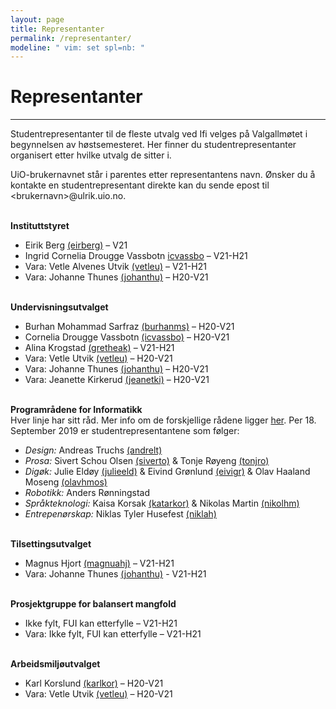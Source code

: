 ```yaml
---
layout: page
title: Representanter
permalink: /representanter/
modeline: " vim: set spl=nb: "
---
```


# Representanter

---

Studentrepresentanter til de fleste utvalg ved Ifi velges på Valgallmøtet
i begynnelsen av høstsemesteret. Her finner du studentrepresentanter organisert
etter hvilke utvalg de sitter i.

UiO-brukernavnet står i parentes etter representantens navn. Ønsker du
å kontakte en studentrepresentant direkte kan du sende epost til
\<brukernavn\>@ulrik.uio.no.
<br><br>

**Instituttstyret**
* Eirik Berg [(eirberg)](mailto:eirberg@ulrik.uio.no) – V21
* Ingrid Cornelia Drougge Vassbotn [icvassbo](mailto:icvassbo@ifi.uio.no) – V21-H21
* Vara: Vetle Alvenes Utvik [(vetleu)](mailto:vetleu@ulrik.uio.no) – V21-H21
* Vara: Johanne Thunes [(johanthu)](mailto:johanthu@ulrik.uio.no) – H20-V21
<br><br>

**Undervisningsutvalget**
* Burhan Mohammad Sarfraz [(burhanms)](mailto:burhanms@ulrik.uio.no) – H20-V21
* Cornelia Drougge Vassbotn [(icvassbo)](mailto:icvassbo@student.matnat.uio.no) – H20-V21
* Alina Krogstad [(gretheak)](mailto:gretheak@ulrik.uio.no) – V21-H21
* Vara: Vetle Utvik [(vetleu)](mailto:vetleu@uio.no) – H20-V21
* Vara: Johanne Thunes [(johanthu)](mailto:johanthu@student.matnat.uio.no) – H20-V21
* Vara: Jeanette Kirkerud [(jeanetki)](mailto:jeanetki@ulrik.uio.no) – H20-V21
<br><br>

**Programrådene for Informatikk**<br>
Hver linje har sitt råd. Mer info om de forskjellige rådene ligger [her](https://www.mn.uio.no/ifi/om/organisasjon/andreutvalg/programradet/). Per 18. September 2019 er studentrepresentantene som følger:
* *Design:* Andreas Truchs [(andrelt)](mailto:andrelt@ulrik.uio.no)
* *Prosa:* Sivert Schou Olsen [(siverto)](mailto:siverto@ulrik.uio.no) & Tonje Røyeng [(tonjro)](mailto:tonjro@ulrik.uio.no)
* *Digøk:* Julie Eldøy [(julieeld)](mailto:julieeld@ulrik.uio.no) & Eivind Grønlund [(eivigr)](mailto:eivigr@ulrik.uio.no) & Olav Haaland Moseng [(olavhmos)](mailto:olavhmos@ulrik.uio.no)
* *Robotikk:* Anders Rønningstad
* *Språkteknologi:* Kaisa Korsak [(katarkor)](mailto:katarkor@ulrik.uio.no) & Nikolas Martin [(nikolhm)](mailto:nikolhm@ulrik.uio.no)
* *Entrepenørskap:* Niklas Tyler Husefest [(niklah)](mailto:niklah@ulrik.uio.no)
<br><br>

**Tilsettingsutvalget**
* Magnus Hjort [(magnuahj)](mailto:magnuahj@ulrik.uio.no)  – V21-H21
* Vara: Johanne Thunes [(johanthu)](mailto:johanthu@student.matnat.uio.no) - V21-H21
<br><br>

**Prosjektgruppe for balansert mangfold**
* Ikke fylt, FUI kan etterfylle – V21-H21
* Vara: Ikke fylt, FUI kan etterfylle – V21-H21
<br><br>

**Arbeidsmiljøutvalget**
* Karl Korslund [(karlkor)](mailto:karlkor@uio.no) – H20-V21
* Vara: Vetle Utvik [(vetleu)](mailto:vetleu@uio.no) – H20-V21
